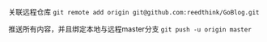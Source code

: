 关联远程仓库 `git remote add origin git@github.com:reedthink/GoBlog.git`

推送所有内容，并且绑定本地与远程master分支 `git push -u origin master`